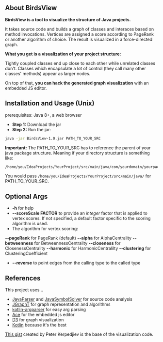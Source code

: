 ## About BirdsView
**BirdsView is a tool to visualize the structure of Java projects.**

It takes source code and builds a graph of classes and interaces based on method invocations.
Vertices are assigned a score according to PageRank or another algorithm of choice.
The result is visualized in a force-directed graph.

**What you get is a visualization of your project structure:**

Tightly coupled classes end up close to each other while unrelated classes don't.
Classes which encapsulate a lot of control (they call many other classes' methods) appear as larger nodes.

On top of that, **you can hack the generated graph visualization** with an embedded JS editor.


## Installation and Usage (Unix)
prerequisites: Java 8+, a web browser

- **Step 1:** Download the jar
- **Step 2:** Run the jar:
```bash
java -jar BirdsView-1.0.jar PATH_TO_YOUR_SRC
```
**Important:**
The PATH_TO_YOUR_SRC has to reference the parent of your java package structure.
Meaning if your directory structure is something like:
```bash
/home/you/IdeaProjects/YourProject/src/main/java/com/yourdomain/yourpackage/YourClass.java
```

You would pass `/home/you/IdeaProjects/YourProject/src/main/java/` for PATH_TO_YOUR_SRC.

## Optional Args
- **-h** for help
- **--scoreScale FACTOR** to provide an _integer_ factor that is applied to vertex scores. If not specified, a default factor specific to the scoring algorithm is used.
- The algorithm for vertex scoring:

**--pageRank** for PageRank (default)
**--alpha** for AlphaCentrality
**--betweenness** for BetweennessCentrality
**--closeness** for ClosenessCentrality
**--harmonic** for HarmonicCentralilty
**--clustering** for ClusteringCoefficient
- **--reverse** to point edges from the calling type to the called type

## References
This project uses...

- [JavaParser](https://github.com/javaparser/javaparser) and [JavaSymbolSolver](https://github.com/javaparser/javasymbolsolver) for source code analysis
- [JGraphT](https://github.com/jgrapht/jgrapht) for graph representation and algorithms
- [kotlin-argparser](https://github.com/xenomachina/kotlin-argparser) for easy arg parsing
- [Ace](https://github.com/ajaxorg/ace) for the embedded js editor
- [D3](https://github.com/d3/d3d3js) for graph visualization
- [Kotlin](https://github.com/JetBrains/kotlin) because it's the best

[This gist](https://gist.github.com/pkerpedjiev/f2e6ebb2532dae603de13f0606563f5b) created by Peter Kerpedjiev is the base of the visualization code.


